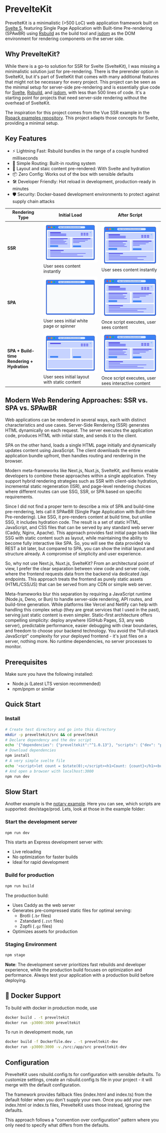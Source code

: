 # PrevelteKit

PrevelteKit is a minimalistic (>500 LoC) web application framework built on [Svelte 5](https://svelte.dev/), featuring  Single Page Application with Built-time Pre-rendering (SPAwBR) using [Rsbuild](https://rsbuild.dev/) as the build tool and [jsdom](https://github.com/jsdom/jsdom) as the DOM environment for rendering components on the server side.

## Why PrevelteKit?
While there is a go-to solution for SSR for Svelte (SvelteKit), I was missing a minimalistic solution just for pre-rendering. There is the prerender option in SvelteKit, but it's part of SvelteKit that comes with many additional features that might not be necessary for every project. This project can be seen as the minimal setup for server-side pre-rendering and is essentially glue code for [Svelte](https://svelte.dev/), [Rsbuild](https://rsbuild.dev/), and [jsdom](https://github.com/jsdom/jsdom), with less than 500 lines of code. It's a starting point for projects that need server-side rendering without the overhead of SvelteKit.

The inspiration for this project comes from the Vue SSR example in the [Rspack examples repository](https://github.com/rspack-contrib/rspack-examples/blob/main/rsbuild/ssr-express/prod-server.mjs). This project adapts those concepts for Svelte, providing a minimal setup.

## Key Features
 * ⚡️ Lightning Fast:  Rsbuild bundles in the range of a couple hundred milliseconds
 * 🎯 Simple Routing: Built-in routing system
 * 🔄 Layout and staic content pre-rendered: With Svelte and hydration
 * 📦 Zero Config: Works out of the box with sensible defaults
 * 🛠️ Developer Friendly: Hot reload in development, production-ready in minutes
 * 🛡️ Security: Docker-based development environments to protect against supply chain attacks
 
 | Rendering Type | Initial Load | After Script |
 |----------------|--------------|------------------|
 | **SSR** | ![SSR](static/SSR.svg)<br>User sees content instantly | ![SSR](static/SSR.svg)<br>User sees content instantly |
 | **SPA** | ![SPA Loading](static/SPA.svg)<br>User sees initial white page or spinner | ![SPA Loaded](static/SSR.svg)<br>Once script executes, user sees content |
 | **SPA + Build-time Rendering + Hydration** | ![SSR Initial](static/SPAwBR.svg)<br>User sees initial layout with static content | ![SSR Hydrated](static/SSR.svg)<br>Once script executes, user sees interactive content |

## Modern Web Rendering Approaches: SSR vs. SPA vs. SPAwBR
Web applications can be rendered in several ways, each with distinct characteristics and use cases. Server-Side Rendering (SSR) generates HTML dynamically on each request. The server executes the application code, produces HTML with initial state, and sends it to the client.

SPA on the other hand, loads a single HTML page initially and dynamically updates content using JavaScript. The client downloads the entire application bundle upfront, then handles routing and rendering in the browser. 

Modern meta-frameworks like Next.js, Nuxt.js, SvelteKit, and Remix enable developers to combine these approaches within a single application. They support hybrid rendering strategies such as SSR with client-side hydration, incremental static regeneration (ISR), and page-level rendering choices where different routes can use SSG, SSR, or SPA based on specific requirements.

Since I did not find a proper term to describe a mix of SPA and build-time pre-rendering, lets call it SPAwBR (Single Page Application with Built-time Pre-rendering). Like SSG, it pre-renders content at build time, but unlike SSG, it includes hydration code. The result is a set of static HTML, JavaScript, and CSS files that can be served by any standard web server (Caddy, Nginx, Apache). This approach provides fast initial page loads like SSG with static content such as layout, while maintaining the ability to become fully interactive like SPA. So, you will see the data provided via REST a bit later, but compared to SPA, you can show the initial layout and structure already. A compromise of simplicity and user experience.

So, why not use Next.js, Nuxt.js, SvelteKit? From an architectural point of view, I prefer the clear separation between view code and server code, where the frontend requests data from the backend via dedicated /api endpoints. This approach treats the frontend as purely static assets (HTML/CSS/JS) that can be served from any CDN or simple web server.

Meta-frameworks blur this separation by requiring a JavaScript runtime (Node.js, Deno, or Bun) to handle server-side rendering, API routes, and build-time generation. While platforms like Vercel and Netlify can help with handling this complex setup (they are great services that I used in the past), serving just static content is even simpler. Static-first architecture offers compelling simplicity: deploy anywhere (GitHub Pages, S3, any web server), predictable performance, easier debugging with clear boundaries, and freedom to choose your backend technology. You avoid the "full-stack JavaScript" complexity for your deployed frontend - it's just files on a server, nothing more. No runtime dependencies, no server processes to monitor.

## Prerequisites

Make sure you have the following installed:
- Node.js (Latest LTS version recommended)
- npm/pnpm or similar

## Quick Start

### Install
```bash
# Create test directory and go into this directory
mkdir -p preveltekit/src && cd preveltekit 
# Declare dependency and the dev script
echo '{"dependencies": {"preveltekit":"^1.0.13"}, "scripts": {"dev": "preveltekit dev"}}' > package.json 
# Download dependencies
npm install 
# A very simple svelte file
echo '<script>let count = $state(0);</script><h1>Count: {count}</h1><button onclick={() => count++}>Click me</button>' > src/Index.svelte 
# And open a browser with localhost:3000
npm run dev 
```

## Slow Start

Another example is the [notary example](https://github.com/tbocek/notary-example). Here you can see, which scripts are supported: dev/stage/prod. 
Lets, look at those in the example folder:

### Start the development server
```bash
npm run dev
```
This starts an Express development server with:
- Live reloading
- No optimization for faster builds
- Ideal for rapid development

### Build for production
```bash
npm run build
```
The production build:
- Uses Caddy as the web server
- Generates pre-compressed static files for optimal serving:
    - Brotli (`.br` files)
    - Zstandard (`.zst` files)
    - Zopfli (`.gz` files)
- Optimizes assets for production

### Staging Environment
```bash
npm stage
```

**Note**: The development server prioritizes fast rebuilds and developer experience, while the production build focuses on optimization and performance. Always test your application with a production build before deploying.

## 🐳 Docker Support

To build with docker in production mode, use

```bash
docker build . -t preveltekit
docker run -p3000:3000 preveltekit
```

To run in development mode, run

```bash
docker build -f Dockerfile.dev . -t preveltekit-dev
docker run -p3000:3000 -v./src:/app/src preveltekit-dev
```

## Configuration
PrevelteKit uses rsbuild.config.ts for configuration with sensible defaults. To customize settings, create an rsbuild.config.ts file in your project - it will merge with the default configuration.

The framework provides fallback files (index.html and index.ts) from the default folder when you don't supply your own. Once you add your own index.html or index.ts files, PrevelteKit uses those instead, ignoring the defaults.

This approach follows a "convention over configuration" pattern where you only need to specify what differs from the defaults.
